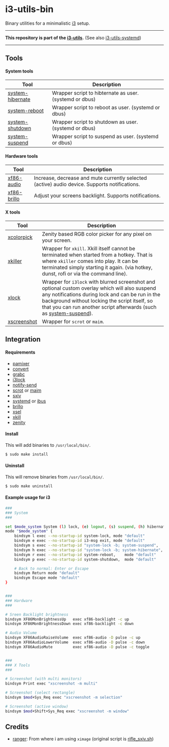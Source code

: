 # i3-utils-bin

Binary utilities for a minimalistic [i3](https://github.com/i3/i3) setup.

---

**This repository is part of the [i3-utils](https://github.com/cytopia/i3-utils).** (See also [i3-utils-systemd](https://github.com/cytopia/i3-utils-systemd))

---

## Tools

#### System tools

| Tool | Description |
|------|-------------|
| [system-hibernate](bin/system-hibernate) | Wrapper script to hibternate as user. (systemd or dbus) |
| [system-reboot](bin/system-reboot)       | Wrapper script to reboot as user. (systemd or dbus)     |
| [system-shutdown](bin/system-shutdown)   | Wrapper script to shutdown as user. (systemd or dbus)   |
| [system-suspend](bin/system-suspend)     | Wrapper script to suspend as user. (systemd or dbus)    |

#### Hardware tools

| Tool | Description |
|------|-------------|
| [xf86-audio](bin/xf86-audio)             | Increase, decrease and mute currently selected (active) audio device. Supports notifications. |
| [xf86-brillo](bin/xf86-brillo)           | Adjust your screens backlight. Supports notifications. |

#### X tools

| Tool | Description |
|------|-------------|
| [xcolorpick](bin/xcolorpick) | Zenity based RGB color picker for any pixel on your screen. |
| [xkiller](bin/xkiller)       | Wrapper for `xkill`. Xkill itself cannot be terminated when started from a hotkey. That is where `xkiller` comes into play. It can be terminated simply starting it again. (via hotkey, dunst, rofi or via the command line). |
| [xlock](bin/xlock)           | Wrapper for `i3lock` with blurred screenshot and optional custom overlay which will also suspend any notifications during lock and can be run in the background without locking the script itself, so that you can run another script afterwards (such as [system-suspend](bin/system-suspend)). |
| [xscreenshot](bin/xscreenshot) | Wrapper for `scrot` or `maim`. |


## Integration

#### Requirements

* [pamixer](https://man.archlinux.org/man/pamixer.1.en)
* [convert](https://linux.die.net/man/1/convert)
* [grabc](http://www.muquit.com/muquit/software/grabc/grabc.html)
* [i3lock](https://github.com/i3/i3lock)
* [notify-send](https://man.cx/notify-send)
* [scrot](https://man.cx/scrot) or [maim](https://github.com/naelstrof/maim)
* [sxiv](https://github.com/muennich/sxiv)
* [systemd](https://github.com/systemd/systemd) or [ibus](https://github.com/ibus/ibus)
* [brillo](https://gitlab.com/cameronnemo/brillo)
* [xsel](https://github.com/kfish/xsel)
* [xkill](https://linux.die.net/man/1/xkill)
* [zenity](https://github.com/GNOME/zenity)

#### Install

This will add binaries to `/usr/local/bin/`.

```bash
$ sudo make install
```

#### Uninstall

This will remove binaries from `/usr/local/bin/`.

```bash
$ sudo make uninstall
```

#### Example usage for i3

```bash
###
### System
###

set $mode_system System (l) lock, (e) logout, (s) suspend, (h) hibernate, (r) reboot, (p) poweroff
mode "$mode_system" {
	bindsym l exec --no-startup-id system-lock, mode "default"
	bindsym e exec --no-startup-id i3-msg exit, mode "default"
	bindsym s exec --no-startup-id "system-lock -b; system-suspend",   mode "default"
	bindsym h exec --no-startup-id "system-lock -b; system-hibernate", mode "default"
	bindsym r exec --no-startup-id system-reboot,    mode "default"
	bindsym p exec --no-startup-id system-shutdown,  mode "default"

	# Back to normal: Enter or Escape
	bindsym Return mode "default"
	bindsym Escape mode "default"
}


###
### Hardware
###

# Sreen Backlight brightness
bindsym XF86MonBrightnessUp   exec xf86-backlight -c up
bindsym XF86MonBrightnessDown exec xf86-backlight -c down

# Audio Volume
bindsym XF86AudioRaiseVolume  exec xf86-audio -D pulse -c up
bindsym XF86AudioLowerVolume  exec xf86-audio -D pulse -c down
bindsym XF86AudioMute         exec xf86-audio -D pulse -c toggle


###
### X Tools
###

# Screenshot (with multi monitors)
bindsym Print exec "xscreenshot -m multi"

# Screenshot (select rectangle)
bindsym $mod+Sys_Req exec "xscreenshot -m selection"

# Screenshot (active window)
bindsym $mod+Shift+Sys_Req exec "xscreenshot -m window"
```

## Credits

* [ranger](https://github.com/ranger/ranger): From where i am using `ximage` (original script is [rifle_sxiv.sh](https://github.com/ranger/ranger/blob/master/examples/rifle_sxiv.sh))

